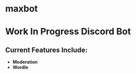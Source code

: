 # maxbot
# Work In Progress Discord Bot

## Current Features Include:
- **Moderation**
- **Wordle**
